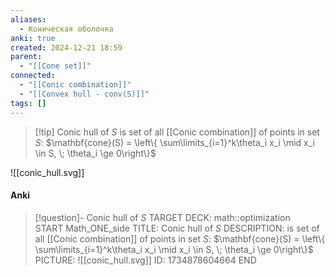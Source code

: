 ```yaml
---
aliases:
  - Коническая оболочка
anki: true
created: 2024-12-21 18:59
parent:
  - "[[Cone set]]"
connected:
  - "[[Conic combination]]"
  - "[[Convex hull - conv(S)]]"
tags: []
---
```


> [!tip] Conic hull of $S$
is set of all [[Conic combination]]  of points in set $S$:
$\mathbf{cone}(S) = \left\{ \sum\limits_{i=1}^k\theta_i x_i \mid x_i \in S, \; \theta_i \ge 0\right\}$

![[conic_hull.svg]]

#### Anki
> [!question]- Conic hull of $S$
TARGET DECK: math::optimization  
START
Math_ONE_side
TITLE: Conic hull of $S$
DESCRIPTION: 
is set of all [[Conic combination]]  of points in set $S$:
$\mathbf{cone}(S) = \left\{ \sum\limits_{i=1}^k\theta_i x_i \mid x_i \in S, \; \theta_i \ge 0\right\}$
PICTURE: ![[conic_hull.svg]]
ID: 1734878604664
END